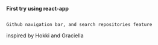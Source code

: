 **First try using react-app**

                                                                                                                                                                                 Github navigation bar, and search repositories feature
inspired by Hokki and Graciella
